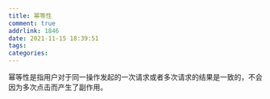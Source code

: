 ```yaml
---
title: 幂等性
comment: true
addrlink: 1846
date: 2021-11-15 18:39:51
tags:
categories:
---
```




幂等性是指用户对于同一操作发起的一次请求或者多次请求的结果是一致的，不会因为多次点击而产生了副作用。

